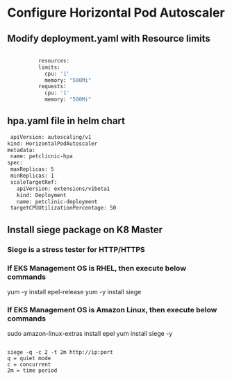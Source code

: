 # Configure Horizontal Pod Autoscaler

## Modify deployment.yaml with Resource limits
```sh
  
          resources:
          limits:
            cpu: '1'
            memory: "500Mi"
          requests:
            cpu: '1'
            memory: "500Mi"
  ```
## hpa.yaml file in helm chart
 ```sh
  apiVersion: autoscaling/v1
kind: HorizontalPodAutoscaler
metadata:
  name: petclicnic-hpa
spec:
  maxReplicas: 5
  minReplicas: 1
  scaleTargetRef:
    apiVersion: extensions/v1beta1
    kind: Deployment
    name: petclinic-deployment
  targetCPUUtilizationPercentage: 50
  ```
## Install siege package on K8 Master

### Siege is a stress tester for HTTP/HTTPS


### If EKS Management OS is RHEL, then execute below commands
yum -y install epel-release
yum -y install siege

### If EKS Management OS is Amazon Linux, then execute below commands
sudo amazon-linux-extras install epel
yum install siege -y
```

siege -q -c 2 -t 2m http://ip:port
q = quiet mode
c = concurrent
2m = time period
```
